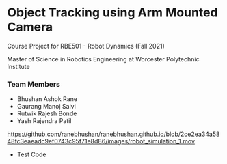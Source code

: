 # Object Tracking using Arm Mounted Camera

Course Project for RBE501 - Robot Dynamics (Fall 2021)

Master of Science in Robotics Engineering at Worcester Polytechnic Institute

### Team Members
- Bhushan Ashok Rane
- Gaurang Manoj Salvi
- Rutwik Rajesh Bonde
- Yash Rajendra Patil

https://github.com/ranebhushan/ranebhushan.github.io/blob/2ce2ea34a5848fc3eaeadc9ef0743c95f71e8d86/images/robot_simulation_1.mov

- Test Code